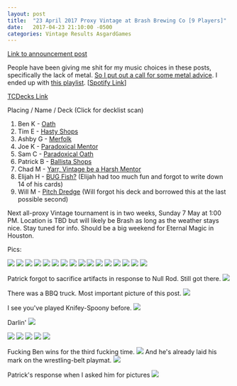 ```yaml
---
layout: post
title:  "23 April 2017 Proxy Vintage at Brash Brewing Co [9 Players]"
date:   2017-04-23 21:10:00 -0500
categories: Vintage Results AsgardGames
---
```

[Link to announcement post](http://themanadrain.com/topic/1134/4-23-17-houston-texas-100-proxy-vintage-at-brash-brewing-co-akh-allowed)

People have been giving me shit for my music choices in these posts, specifically the lack of metal. [So I put out a call for some metal advice](https://twitter.com/TheCravenOne/status/855420205824180224). I ended up with [this playlist](https://images.lonestarlhurgoyfs.com/2017-04-23/33.jpg). [[Spotify Link](https://open.spotify.com/user/thecravenone/playlist/2DWOD0qbnFElsKbo54Ggsy)]

[TCDecks Link](http://www.tcdecks.net/deck.php?id=23026)

Placing / Name / Deck (Click for decklist scan)

1. Ben K - [Oath](https://images.lonestarlhurgoyfs.com/2017-04-23/deck-1.jpg)
2. Tim E - [Hasty Shops](https://images.lonestarlhurgoyfs.com/2017-04-23/deck-2.jpg)
3. Ashby G - [Merfolk](https://images.lonestarlhurgoyfs.com/2017-04-23/deck-3.jpg)
4. Joe K - [Paradoxical Mentor](https://images.lonestarlhurgoyfs.com/2017-04-23/deck-4.jpg)
5. Sam C - [Paradoxical Oath](https://images.lonestarlhurgoyfs.com/2017-04-23/deck-5.jpg)
6. Patrick B - [Ballista Shops](https://images.lonestarlhurgoyfs.com/2017-04-23/deck-6.jpg)
7. Chad M - [Yarr, Vintage be a Harsh Mentor](https:///images.lonestarlhurgoyfs.com/2017-04-23/deck-7.jpg)
8. Elijah H - [BUG Fish?](https://images.lonestarlhurgoyfs.com/2017-04-23/deck-8.jpg) (Elijah had too much fun and forgot to write down 14 of his cards)
9. Will M - [Pitch Dredge](https://images.lonestarlhurgoyfs.com/2017-04-23/deck-9.jpg) (Will forgot his deck and borrowed this at the last possible second)

Next all-proxy Vintage tournament is in two weeks, Sunday 7 May at 1:00 PM. Location is TBD but will likely be Brash as long as the weather stays nice. Stay tuned for info. Should be a big weekend for Eternal Magic in Houston.

Pics:

![](https://images.lonestarlhurgoyfs.com/2017-04-23/1.jpg)
![](https://images.lonestarlhurgoyfs.com/2017-04-23/22.jpg)
![](https://images.lonestarlhurgoyfs.com/2017-04-23/12.jpg)
![](https://images.lonestarlhurgoyfs.com/2017-04-23/16.jpg)
![](https://images.lonestarlhurgoyfs.com/2017-04-23/28.jpg)
![](https://images.lonestarlhurgoyfs.com/2017-04-23/29.jpg)
![](https://images.lonestarlhurgoyfs.com/2017-04-23/30.jpg)
![](https://images.lonestarlhurgoyfs.com/2017-04-23/31.jpg)
![](https://images.lonestarlhurgoyfs.com/2017-04-23/11.jpg)
![](https://images.lonestarlhurgoyfs.com/2017-04-23/13.jpg)
![](https://images.lonestarlhurgoyfs.com/2017-04-23/32.jpg)
![](https://images.lonestarlhurgoyfs.com/2017-04-23/34.jpg)
![](https://images.lonestarlhurgoyfs.com/2017-04-23/35.jpg)
![](https://images.lonestarlhurgoyfs.com/2017-04-23/36.jpg)
![](https://images.lonestarlhurgoyfs.com/2017-04-23/37.jpg)
![](https://images.lonestarlhurgoyfs.com/2017-04-23/10.jpg)

Patrick forgot to sacrifice artifacts in response to Null Rod. Still got there.
![](https://images.lonestarlhurgoyfs.com/2017-04-23/14.jpg)

There was a BBQ truck. Most important picture of this post.
![](https://images.lonestarlhurgoyfs.com/2017-04-23/15.jpg)

I see you've played Knifey-Spoony before.
![](https://images.lonestarlhurgoyfs.com/2017-04-23/17.jpg)

Darlin'
![](https://images.lonestarlhurgoyfs.com/2017-04-23/18.jpg)

![](https://images.lonestarlhurgoyfs.com/2017-04-23/19.jpg)
![](https://images.lonestarlhurgoyfs.com/2017-04-23/20.jpg)
![](https://images.lonestarlhurgoyfs.com/2017-04-23/21.jpg)
![](https://images.lonestarlhurgoyfs.com/2017-04-23/23.jpg)
![](https://images.lonestarlhurgoyfs.com/2017-04-23/24.jpg)

Fucking Ben wins for the third fucking time.
![](https://images.lonestarlhurgoyfs.com/2017-04-23/25.jpg)
And he's already laid his mark on the wrestling-belt playmat.
![](https://images.lonestarlhurgoyfs.com/2017-04-23/26.jpg)

Patrick's response when I asked him for pictures
![](https://images.lonestarlhurgoyfs.com/2017-04-23/27.jpg)